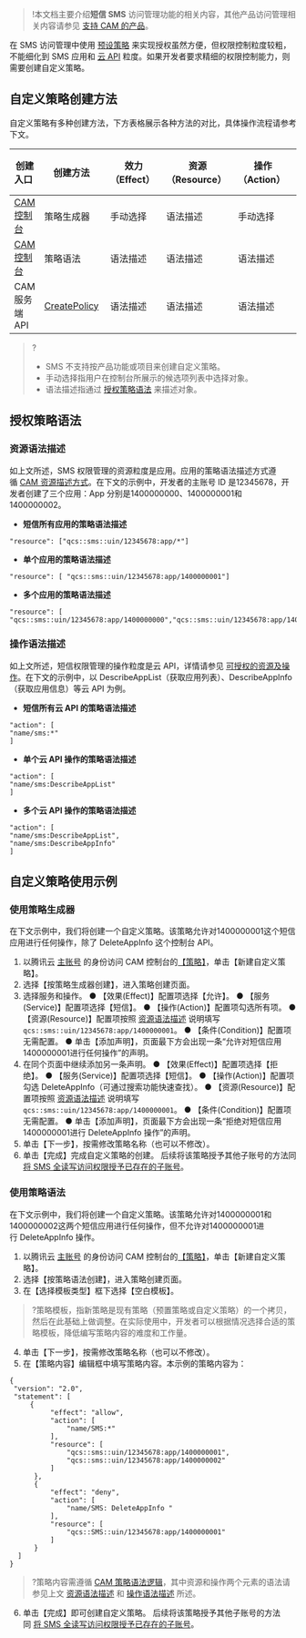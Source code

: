 >!本文档主要介绍**短信 SMS** 访问管理功能的相关内容，其他产品访问管理相关内容请参见 [支持 CAM 的产品](https://cloud.tencent.com/document/product/598/10588)。

在 SMS 访问管理中使用 [预设策略](https://cloud.tencent.com/document/product/382/46986) 来实现授权虽然方便，但权限控制粒度较粗，不能细化到 SMS 应用和 [云 API](https://cloud.tencent.com/product/api) 粒度。如果开发者要求精细的权限控制能力，则需要创建自定义策略。

## 自定义策略创建方法
自定义策略有多种创建方法，下方表格展示各种方法的对比，具体操作流程请参考下文。

| 创建入口         | 创建方法          | 效力（Effect）  | 资源 （Resource）  | 操作 （Action）  | 灵活性  |   
|--------------|---------------|-------------|----------------|--------------|------|
| [CAM 控制台](https://console.cloud.tencent.com/cam/policy)      | 策略生成器         | 手动选择        | 语法描述           | 手动选择         | 中    |   
| [CAM 控制台](https://console.cloud.tencent.com/cam/policy)      | 策略语法          | 语法描述        | 语法描述           | 语法描述         | 高    |   
| CAM 服务端 API  | [CreatePolicy](https://cloud.tencent.com/document/product/598/34578)  | 语法描述        | 语法描述           | 语法描述         | 高    |   

>?
>- SMS 不支持按产品功能或项目来创建自定义策略。
>- 手动选择指用户在控制台所展示的候选项列表中选择对象。
>- 语法描述指通过 [授权策略语法](#.E6.8E.88.E6.9D.83.E7.AD.96.E7.95.A5.E8.AF.AD.E6.B3.95) 来描述对象。

## 授权策略语法
### 资源语法描述
如上文所述，SMS 权限管理的资源粒度是应用。应用的策略语法描述方式遵循 [CAM 资源描述方式](https://cloud.tencent.com/document/product/598/10606)。在下文的示例中，开发者的主账号 ID 是12345678，开发者创建了三个应用：App 分别是1400000000、1400000001和1400000002。
- **短信所有应用的策略语法描述**
```
"resource": ["qcs::sms::uin/12345678:app/*"]
```
- **单个应用的策略语法描述**
```
"resource": [ "qcs::sms::uin/12345678:app/1400000001"]
```
- **多个应用的策略语法描述**
```
"resource": [ "qcs::sms::uin/12345678:app/1400000000","qcs::sms::uin/12345678:app/1400000001"]
```

### 操作语法描述
如上文所述，短信权限管理的操作粒度是云 API，详情请参见 [可授权的资源及操作](https://cloud.tencent.com/document/product/382/46985)。在下文的示例中，以 DescribeAppList（获取应用列表）、DescribeAppInfo（获取应用信息）等云 API 为例。
- **短信所有云 API 的策略语法描述**
```
"action": [
"name/sms:*"
]
```
- **单个云 API 操作的策略语法描述**
```
"action": [
"name/sms:DescribeAppList"
]
```
- **多个云 API 操作的策略语法描述**
```
"action": [
"name/sms:DescribeAppList",
"name/sms:DescribeAppInfo"
]
```

## 自定义策略使用示例
### 使用策略生成器
在下文示例中，我们将创建一个自定义策略。该策略允许对1400000001这个短信应用进行任何操作，除了 DeleteAppInfo 这个控制台 API。
1. 以腾讯云 [主账号](https://cloud.tencent.com/document/product/598/13665) 的身份访问 CAM 控制台的[【策略】](https://console.cloud.tencent.com/cam/policy)，单击【新建自定义策略】。
2. 选择【按策略生成器创建】，进入策略创建页面。
3. 选择服务和操作。
	● 【效果(Effect)】配置项选择【允许】。
	● 【服务(Service)】配置项选择【短信】。
	● 【操作(Action)】配置项勾选所有项。
	● 【资源(Resource)】配置项按照 [资源语法描述](#.E8.B5.84.E6.BA.90.E8.AF.AD.E6.B3.95.E6.8F.8F.E8.BF.B0) 说明填写`qcs::sms::uin/12345678:app/1400000001`。
	● 【条件(Condition)】配置项无需配置。
	● 单击【添加声明】，页面最下方会出现一条“允许对短信应用1400000001进行任何操作”的声明。
4. 在同个页面中继续添加另一条声明。
	● 【效果(Effect)】配置项选择【拒绝】。
	● 【服务(Service)】配置项选择【短信】。
	● 【操作(Action)】配置项勾选 DeleteAppInfo（可通过搜索功能快速查找）。
	● 【资源(Resource)】配置项按照 [资源语法描述](#.E8.B5.84.E6.BA.90.E8.AF.AD.E6.B3.95.E6.8F.8F.E8.BF.B0) 说明填写`qcs::sms::uin/12345678:app/1400000001`。
	● 【条件(Condition)】配置项无需配置。
	● 单击【添加声明】，页面最下方会出现一条“拒绝对短信应用1400000001进行 DeleteAppInfo 操作”的声明。
5. 单击【下一步】，按需修改策略名称（也可以不修改）。
6. 单击【完成】完成自定义策略的创建。
后续将该策略授予其他子账号的方法同 [将 SMS 全读写访问权限授予已存在的子账号](https://cloud.tencent.com/document/product/382/46986#.E5.B0.86-sms-.E5.85.A8.E8.AF.BB.E5.86.99.E8.AE.BF.E9.97.AE.E6.9D.83.E9.99.90.E6.8E.88.E4.BA.88.E5.B7.B2.E5.AD.98.E5.9C.A8.E7.9A.84.E5.AD.90.E8.B4.A6.E5.8F.B7)。

### 使用策略语法
在下文示例中，我们将创建一个自定义策略。该策略允许对1400000001和1400000002这两个短信应用进行任何操作，但不允许对1400000001进行 DeleteAppInfo 操作。
1. 以腾讯云 [主账号](https://cloud.tencent.com/document/product/598/13665) 的身份访问 CAM 控制台的[【策略】](https://console.cloud.tencent.com/cam/policy)，单击【新建自定义策略】。
2. 选择【按策略语法创建】，进入策略创建页面。
3. 在【选择模板类型】框下选择【空白模板】。
>?策略模板，指新策略是现有策略（预置策略或自定义策略）的一个拷贝，然后在此基础上做调整。在实际使用中，开发者可以根据情况选择合适的策略模板，降低编写策略内容的难度和工作量。
4. 单击【下一步】，按需修改策略名称（也可以不修改）。
5. 在【策略内容】编辑框中填写策略内容。本示例的策略内容为：
```
{
 "version": "2.0",
 "statement": [
     {
          "effect": "allow",
          "action": [
              "name/SMS:*"
          ],
          "resource": [
              "qcs::sms::uin/12345678:app/1400000001",
              "qcs::sms::uin/12345678:app/1400000002"
          ]
      },
      {
          "effect": "deny",
          "action": [
              "name/SMS: DeleteAppInfo "
          ],
          "resource": [
              "qcs::SMS::uin/12345678:app/1400000001"
          ]
      }
  ]
}
```
>?策略内容需遵循 [CAM 策略语法逻辑](https://cloud.tencent.com/document/product/598/10596)，其中资源和操作两个元素的语法请参见上文 [资源语法描述](#.E8.B5.84.E6.BA.90.E8.AF.AD.E6.B3.95.E6.8F.8F.E8.BF.B0) 和 [操作语法描述](#.E6.93.8D.E4.BD.9C.E8.AF.AD.E6.B3.95.E6.8F.8F.E8.BF.B0) 所述。
6. 单击【完成】即可创建自定义策略。
后续将该策略授予其他子账号的方法同 [将 SMS 全读写访问权限授予已存在的子账号](https://cloud.tencent.com/document/product/382/46986#.E5.B0.86-sms-.E5.85.A8.E8.AF.BB.E5.86.99.E8.AE.BF.E9.97.AE.E6.9D.83.E9.99.90.E6.8E.88.E4.BA.88.E5.B7.B2.E5.AD.98.E5.9C.A8.E7.9A.84.E5.AD.90.E8.B4.A6.E5.8F.B7)。


